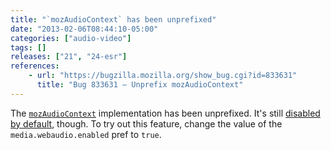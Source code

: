 ```yaml
---
title: "`mozAudioContext` has been unprefixed"
date: "2013-02-06T08:44:10-05:00"
categories: ["audio-video"]
tags: []
releases: ["21", "24-esr"]
references:
    - url: "https://bugzilla.mozilla.org/show_bug.cgi?id=833631"
      title: "Bug 833631 – Unprefix mozAudioContext"
---
```

The [`mozAudioContext`](https://developer.mozilla.org/docs/Web/API/AudioContext) implementation has been unprefixed. It's still [disabled by default](https://bugzilla.mozilla.org/show_bug.cgi?id=788310), though. To try out this feature, change the value of the `media.webaudio.enabled` pref to `true`.
